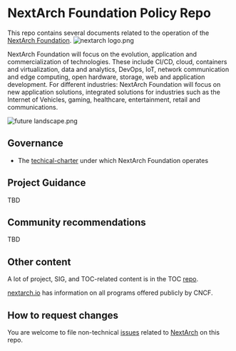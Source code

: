 # NextArch Foundation Policy Repo

This repo contains several documents related to the operation of the [NextArch Foundation](https://nextarch.io).
![nextarch logo.png](https://i.loli.net/2021/11/29/hwIQkZ42idsAbf1.png)

NextArch Foundation will focus on the evolution, application and commercialization of technologies. These include CI/CD, cloud, containers and virtualization, data and analytics, DevOps, IoT, network communication and edge computing, open hardware, storage, web and application development. For different industries: NextArch Foundation will focus on new application solutions, integrated solutions for industries such as the Internet of Vehicles, gaming, healthcare, entertainment, retail and communications.

![future landscape.png](https://i.loli.net/2021/11/29/HpQ2m1BuSwLiW7z.png)

## Governance

* The [techical-charter](technical-charter.md) under which NextArch Foundation operates

## Project Guidance

TBD

## Community recommendations

TBD

## Other content

A lot of project, SIG, and TOC-related content is in the TOC [repo](https://github.com/nextarch/toc). 

[nextarch.io](https://nextarch.io) has information on all programs offered publicly by CNCF.

## How to request changes

You are welcome to file non-technical [issues](https://github.com/nextarch/foundation/issues/new) related to [NextArch](https://nextarch.io) on this repo.
